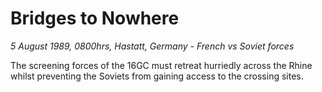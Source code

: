 # Bridges to Nowhere

*5 August 1989, 0800hrs, Hastatt, Germany - French vs Soviet forces*



The screening forces of the 16GC must retreat hurriedly across the Rhine whilst preventing the Soviets from gaining access to the crossing sites.
